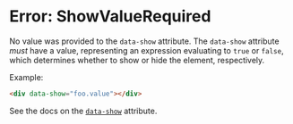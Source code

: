 # Error: ShowValueRequired

No value was provided to the `data-show` attribute. The `data-show` attribute _must_ have a value, representing an expression evaluating to `true` or `false`, which determines whether to show or hide the element, respectively.

Example:

```html
<div data-show="foo.value"></div>
```

See the docs on the [`data-show`](https://data-star.dev/reference/plugins_visibility#show) attribute.